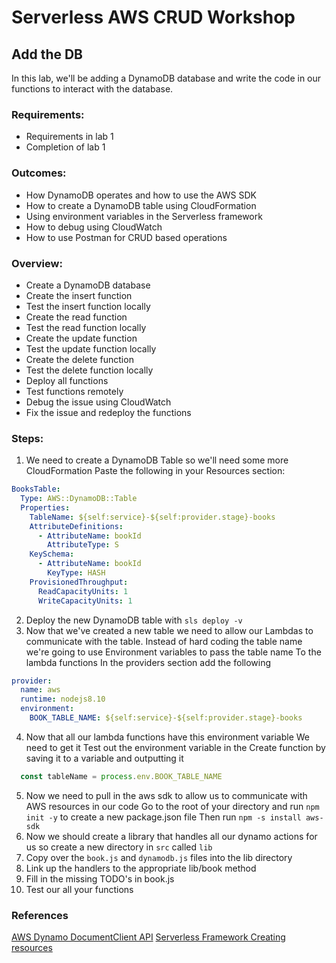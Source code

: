 # Serverless AWS CRUD Workshop
## Add the DB

In this lab, we'll be adding a DynamoDB database and write the code in our functions to interact with the database.

### Requirements:
- Requirements in lab 1
- Completion of lab 1


### Outcomes:
- How DynamoDB operates and how to use the AWS SDK
- How to create a DynamoDB table using CloudFormation
- Using environment variables in the Serverless framework
- How to debug using CloudWatch
- How to use Postman for CRUD based operations

### Overview:
- Create a DynamoDB database
- Create the insert function
- Test the insert function locally
- Create the read function
- Test the read function locally
- Create the update function
- Test the update function locally
- Create the delete function
- Test the delete function locally
- Deploy all functions
- Test functions remotely
- Debug the issue using CloudWatch
- Fix the issue and redeploy the functions

### Steps:
1. We need to create a DynamoDB Table so we'll need some more CloudFormation
Paste the following in your Resources section:
```yaml
BooksTable:
  Type: AWS::DynamoDB::Table
  Properties:
    TableName: ${self:service}-${self:provider.stage}-books
    AttributeDefinitions:
      - AttributeName: bookId
        AttributeType: S
    KeySchema:
      - AttributeName: bookId
        KeyType: HASH
    ProvisionedThroughput:
      ReadCapacityUnits: 1
      WriteCapacityUnits: 1
```

2. Deploy the new DynamoDB table with `sls deploy -v`
3. Now that we've created a new table we need to allow our Lambdas to communicate with the table.
   Instead of hard coding the table name we're going to use Environment variables to pass the table name
   To the lambda functions
  In the providers section add the following
```yaml
provider:
  name: aws
  runtime: nodejs8.10
  environment:
    BOOK_TABLE_NAME: ${self:service}-${self:provider.stage}-books
```
4. Now that all our lambda functions have this environment variable
   We need to get it
   Test out the environment variable in the Create function by saving it to a variable and outputting it
```javascript
  const tableName = process.env.BOOK_TABLE_NAME
```
5. Now we need to pull in the aws sdk to allow us to communicate with AWS resources in our code
   Go to the root of your directory and run `npm init -y` to create a new package.json file
   Then run `npm -s install aws-sdk`
6. Now we should create a library that handles all our dynamo actions for us so create a new directory in `src` called `lib`
7. Copy over the `book.js` and `dynamodb.js` files into the lib directory
8. Link up the handlers to the appropriate lib/book method
9. Fill in the missing TODO's in book.js
10. Test our all your functions

### References
[AWS Dynamo DocumentClient API](https://docs.aws.amazon.com/AWSJavaScriptSDK/latest/AWS/DynamoDB/DocumentClient.html)
[Serverless Framework Creating resources](https://serverless.com/framework/docs/providers/aws/guide/resources/)